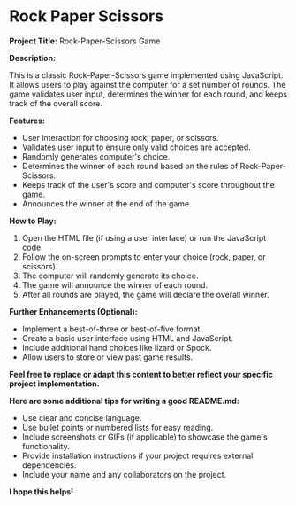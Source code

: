 # Rock Paper Scissors
**Project Title:** Rock-Paper-Scissors Game

**Description:**

This is a classic Rock-Paper-Scissors game implemented using JavaScript. It allows users to play against the computer for a set number of rounds. The game validates user input, determines the winner for each round, and keeps track of the overall score.

**Features:**

* User interaction for choosing rock, paper, or scissors.
* Validates user input to ensure only valid choices are accepted.
* Randomly generates computer's choice.
* Determines the winner of each round based on the rules of Rock-Paper-Scissors.
* Keeps track of the user's score and computer's score throughout the game.
* Announces the winner at the end of the game.

**How to Play:**

1. Open the HTML file (if using a user interface) or run the JavaScript code.
2. Follow the on-screen prompts to enter your choice (rock, paper, or scissors).
3. The computer will randomly generate its choice.
4. The game will announce the winner of each round.
5. After all rounds are played, the game will declare the overall winner.

**Further Enhancements (Optional):**

* Implement a best-of-three or best-of-five format.
* Create a basic user interface using HTML and JavaScript.
* Include additional hand choices like lizard or Spock.
* Allow users to store or view past game results.

**Feel free to replace or adapt this content to better reflect your specific project implementation.** 

**Here are some additional tips for writing a good README.md:**

* Use clear and concise language.
* Use bullet points or numbered lists for easy reading.
* Include screenshots or GIFs (if applicable) to showcase the game's functionality.
* Provide installation instructions if your project requires external dependencies.
* Include your name and any collaborators on the project.

**I hope this helps!**